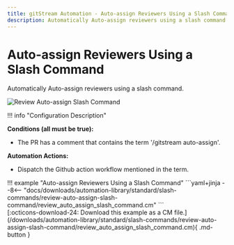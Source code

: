 ```yaml
---
title: gitStream Automation - Auto-assign Reviewers Using a Slash Command.
description: Automatically Auto-assign reviewers using a slash command.
---
```

# Auto-assign Reviewers Using a Slash Command

<!-- --8<-- [start:example]-->
Automatically Auto-assign reviewers using a slash command.

![Review Auto-assign Slash Command](/automations/standard/slash-commands/review-auto-assign-slash-command/review-auto-assign-slash-command.png)

!!! info "Configuration Description"

**Conditions (all must be true):**

* The PR has a comment that contains the term '/gitstream auto-assign'.

**Automation Actions:**

* Dispatch the Github action workflow mentioned in the term.

<div class="automationExample" markdown="1">
!!! example "Auto-assign Reviewers Using a Slash Command"
    ```yaml+jinja
    --8<-- "docs/downloads/automation-library/standard/slash-commands/review-auto-assign-slash-command/review_auto_assign_slash_command.cm"
    ```
    <div class="result" markdown>
      <span>
      [:octicons-download-24: Download this example as a CM file.](/downloads/automation-library/standard/slash-commands/review-auto-assign-slash-command/review_auto_assign_slash_command.cm){ .md-button }
      </span>
    </div>
<!-- --8<-- [end:example]-->

